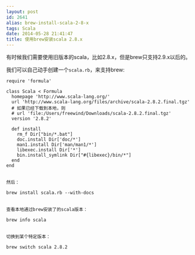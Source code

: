 ```yaml
---
layout: post
id: 2641
alias: brew-install-scala-2-8-x
tags: Scala
date: 2014-05-28 21:41:47
title: 使用brew安装scala 2.8.x
---
```


有时候我们需要使用旧版本的scala，比如2.8.x，但是brew只支持2.9.x以后的。

我们可以自己动手创建一个`scala.rb`，来支持brew:

    require 'formula'

    class Scala < Formula
      homepage 'http://www.scala-lang.org/'
      url 'http://www.scala-lang.org/files/archive/scala-2.8.2.final.tgz'
      # 如果已经下载到本地，则
      # url 'file:/Users/freewind/Downloads/scala-2.8.2.final.tgz'
      version '2.8.2'

      def install
        rm_f Dir["bin/*.bat"]
        doc.install Dir['doc/*']
        man1.install Dir['man/man1/*']
        libexec.install Dir['*']
        bin.install_symlink Dir["#{libexec}/bin/*"]
      end
    end
    

    然后：

    brew install scala.rb --with-docs
    

    查看本地通过brew安装了的scala版本：

    brew info scala
    

    切换到某个特定版本：

    brew switch scala 2.8.2
    
